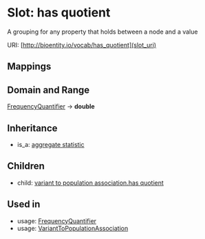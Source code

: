 # Slot: has quotient


A grouping for any property that holds between a node and a value

URI: [http://bioentity.io/vocab/has_quotient](slot_uri)
## Mappings

## Domain and Range

[FrequencyQuantifier](FrequencyQuantifier.md) -> **double**
## Inheritance

 *  is_a: [aggregate statistic](aggregate_statistic.md)
## Children

 *  child: [variant to population association.has quotient](variant_to_population_association_has_quotient.md)
## Used in

 *  usage: [FrequencyQuantifier](FrequencyQuantifier.md)
 *  usage: [VariantToPopulationAssociation](VariantToPopulationAssociation.md)
